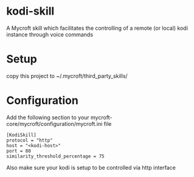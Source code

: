 # kodi-skill
A Mycroft skill which facilitates the controlling of a remote (or local) kodi instance through voice commands

# Setup
copy this project to ~/.mycroft/third_party_skills/

# Configuration

Add the following section to your mycroft-core/mycroft/configuration/mycroft.ini file
```
[KodiSkill]
protocol = "http"
host = "<kodi-host>"
port = 80
similarity_threshold_percentage = 75
```

Also make sure your kodi is setup to be controlled via http interface

